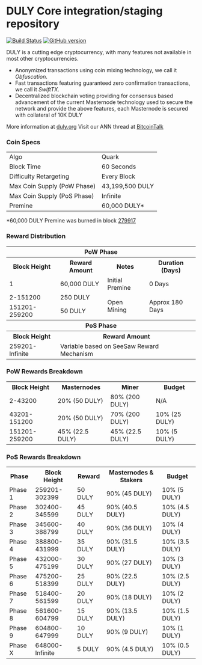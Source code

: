 DULY Core integration/staging repository
=====================================

[![Build Status](https://travis-ci.org/DULY-Project/DULY.svg?branch=master)](https://travis-ci.org/DULY-Project/DULY) [![GitHub version](https://badge.fury.io/gh/DULY-Project%2FDULY.svg)](https://badge.fury.io/gh/DULY-Project%2FDULY)

DULY is a cutting edge cryptocurrency, with many features not available in most other cryptocurrencies.
- Anonymized transactions using coin mixing technology, we call it _Obfuscation_.
- Fast transactions featuring guaranteed zero confirmation transactions, we call it _SwiftTX_.
- Decentralized blockchain voting providing for consensus based advancement of the current Masternode
  technology used to secure the network and provide the above features, each Masternode is secured
  with collateral of 10K DULY

More information at [duly.org](http://www.duly.org) Visit our ANN thread at [BitcoinTalk](http://www.bitcointalk.org/index.php?topic=1262920)

### Coin Specs
<table>
<tr><td>Algo</td><td>Quark</td></tr>
<tr><td>Block Time</td><td>60 Seconds</td></tr>
<tr><td>Difficulty Retargeting</td><td>Every Block</td></tr>
<tr><td>Max Coin Supply (PoW Phase)</td><td>43,199,500 DULY</td></tr>
<tr><td>Max Coin Supply (PoS Phase)</td><td>Infinite</td></tr>
<tr><td>Premine</td><td>60,000 DULY*</td></tr>
</table>

*60,000 DULY Premine was burned in block [279917](http://www.presstab.pw/phpexplorer/DULY/block.php?blockhash=206d9cfe859798a0b0898ab00d7300be94de0f5469bb446cecb41c3e173a57e0)

### Reward Distribution

<table>
<th colspan=4>PoW Phase</th>
<tr><th>Block Height</th><th>Reward Amount</th><th>Notes</th><th>Duration (Days)</th></tr>
<tr><td>1</td><td>60,000 DULY</td><td>Initial Premine</td><td>0 Days</td></tr>
<tr><td>2-151200</td><td>250 DULY</td><td rowspan=2>Open Mining</td><td rowspan=2> Approx 180 Days</td></tr>
<tr><td>151201-259200</td><td>50 DULY</td></tr>
<tr><th colspan=4>PoS Phase</th></tr>
<tr><th>Block Height</th><th colspan=3>Reward Amount</th></tr>
<tr><td>259201-Infinite</td><td colspan=3>Variable based on SeeSaw Reward Mechanism</td></tr>
</table>

### PoW Rewards Breakdown

<table>
<th>Block Height</th><th>Masternodes</th><th>Miner</th><th>Budget</th>
<tr><td>2-43200</td><td>20% (50 DULY)</td><td>80% (200 DULY)</td><td>N/A</td></tr>
<tr><td>43201-151200</td><td>20% (50 DULY)</td><td>70% (200 DULY)</td><td>10% (25 DULY)</td></tr>
<tr><td>151201-259200</td><td>45% (22.5 DULY)</td><td>45% (22.5 DULY)</td><td>10% (5 DULY)</td></tr>
</table>

### PoS Rewards Breakdown

<table>
<th>Phase</th><th>Block Height</th><th>Reward</th><th>Masternodes & Stakers</th><th>Budget</th>
<tr><td>Phase 1</td><td>259201-302399</td><td>50 DULY</td><td>90% (45 DULY)</td><td>10% (5 DULY)</td></tr>
<tr><td>Phase 2</td><td>302400-345599</td><td>45 DULY</td><td>90% (40.5 DULY)</td><td>10% (4.5 DULY)</td></tr>
<tr><td>Phase 3</td><td>345600-388799</td><td>40 DULY</td><td>90% (36 DULY)</td><td>10% (4 DULY)</td></tr>
<tr><td>Phase 4</td><td>388800-431999</td><td>35 DULY</td><td>90% (31.5 DULY)</td><td>10% (3.5 DULY)</td></tr>
<tr><td>Phase 5</td><td>432000-475199</td><td>30 DULY</td><td>90% (27 DULY)</td><td>10% (3 DULY)</td></tr>
<tr><td>Phase 6</td><td>475200-518399</td><td>25 DULY</td><td>90% (22.5 DULY)</td><td>10% (2.5 DULY)</td></tr>
<tr><td>Phase 7</td><td>518400-561599</td><td>20 DULY</td><td>90% (18 DULY)</td><td>10% (2 DULY)</td></tr>
<tr><td>Phase 8</td><td>561600-604799</td><td>15 DULY</td><td>90% (13.5 DULY)</td><td>10% (1.5 DULY)</td></tr>
<tr><td>Phase 9</td><td>604800-647999</td><td>10 DULY</td><td>90% (9 DULY)</td><td>10% (1 DULY)</td></tr>
<tr><td>Phase X</td><td>648000-Infinite</td><td>5 DULY</td><td>90% (4.5 DULY)</td><td>10% (0.5 DULY)</td></tr>
</table>
